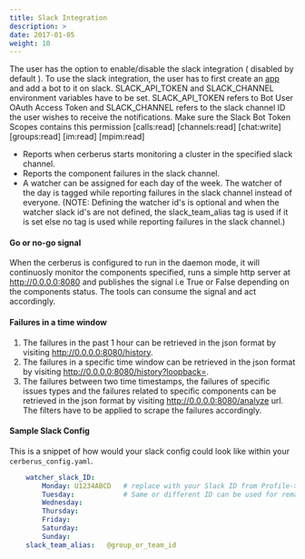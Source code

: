 ```yaml
---
title: Slack Integration
description: >
date: 2017-01-05
weight: 10
---
```


The user has the option to enable/disable the slack integration ( disabled by default ). To use the slack integration, the user has to first create an [app](https://api.slack.com/apps?new_granular_bot_app=1) and add a bot to it on slack. SLACK_API_TOKEN and SLACK_CHANNEL environment variables have to be set. SLACK_API_TOKEN refers to Bot User OAuth Access Token and SLACK_CHANNEL refers to the slack channel ID the user wishes to receive the notifications. Make sure the Slack Bot Token Scopes contains this permission [calls:read] [channels:read] [chat:write] [groups:read] [im:read] [mpim:read]
- Reports when cerberus starts monitoring a cluster in the specified slack channel.
- Reports the component failures in the slack channel.
- A watcher can be assigned for each day of the week. The watcher of the day is tagged while reporting failures in the slack channel instead of everyone. (NOTE: Defining the watcher id's is optional and when the watcher slack id's are not defined, the slack_team_alias tag is used if it is set else no tag is used while reporting failures in the slack channel.)

#### Go or no-go signal
When the cerberus is configured to run in the daemon mode, it will continuosly monitor the components specified, runs a simple http server at http://0.0.0.0:8080 and publishes the signal i.e True or False depending on the components status. The tools can consume the signal and act accordingly.

#### Failures in a time window
1. The failures in the past 1 hour can be retrieved in the json format by visiting http://0.0.0.0:8080/history.
2. The failures in a specific time window can be retrieved in the json format by visiting http://0.0.0.0:8080/history?loopback=<interval>.
3. The failures between two time timestamps, the failures of specific issues types and the failures related to specific components can be retrieved in the json format by visiting http://0.0.0.0:8080/analyze url. The filters have to be applied to scrape the failures accordingly.

#### Sample Slack Config

This is a snippet of how would your slack config could look like within your `cerberus_config.yaml`.

```yaml
    watcher_slack_ID:
        Monday: U1234ABCD   # replace with your Slack ID from Profile-> More -> Copy Member ID
        Tuesday:            # Same or different ID can be used for remaining days depending on who you want to tag
        Wednesday:
        Thursday:
        Friday:
        Saturday:
        Sunday:
    slack_team_alias:   @group_or_team_id
```
